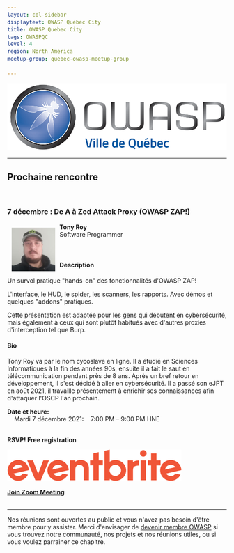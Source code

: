 ```yaml
---
layout: col-sidebar
displaytext: OWASP Quebec City
title: OWASP Quebec City
tags: OWASPQC
level: 4
region: North America
meetup-group: quebec-owasp-meetup-group

---
```


![Quebec City Chapter Logo](assets/images/ville_quebec_981x303.png)

---
## Prochaine rencontre
<br>

### **7 décembre : De A à Zed Attack Proxy (OWASP ZAP!)**

<img align="left" style="padding: 10px;" width="100px" src="./assets/images/200px-TonyRoy.jpg" /> 

**Tony Roy**
<br>Software Programmer
<br>
<br>
<br>

#### Description

Un survol pratique "hands-on" des fonctionnalités d'OWASP ZAP!

L'interface, le HUD, le spider, les scanners, les rapports. Avec démos et quelques "addons" pratiques.

Cette présentation est adaptée pour les gens qui débutent en cybersécurité, mais également à ceux qui sont plutôt habitués avec d'autres proxies d'interception tel que Burp.

#### Bio
Tony Roy va par le nom cycoslave en ligne.
Il a étudié en Sciences Informatiques à la fin des années 90s, ensuite il a fait le saut en télécommunication pendant près de 8 ans. Après un bref retour en développement, il s'est décidé à aller en cybersécurité. Il a passé son eJPT en août 2021, il travaille présentement à enrichir ses connaissances afin d'attaquer l'OSCP l'an prochain.
<br>

**Date et heure:**
<br>
&nbsp;&nbsp;&nbsp;&nbsp;Mardi 7 décembre 2021: &nbsp;&nbsp;&nbsp;7:00 PM – 9:00 PM HNE
<br>
<br>

**RSVP! Free registration**

<a href="https://www.eventbrite.ca/x/billets-owasp-quebec-de-a-a-zed-attack-proxy-owasp-zap-212091179427"><img src="./assets/images/Eventbrite_Logo.svg"></a>
<br>

[**Join Zoom Meeting**](https://us06web.zoom.us/j/85118146222?pwd=MkwwR2xrSUhaY1JtS2ZMdXZOc2xOUT09)
<br>
<br>

---
Nos réunions sont ouvertes au public et vous n'avez pas besoin d'être membre pour y assister. Merci d'envisager de [devenir membre OWASP](https://owasp.org/membership/) si vous trouvez notre communauté, nos projets et nos réunions utiles, ou si vous voulez parrainer ce chapitre.
<br>

<br>
